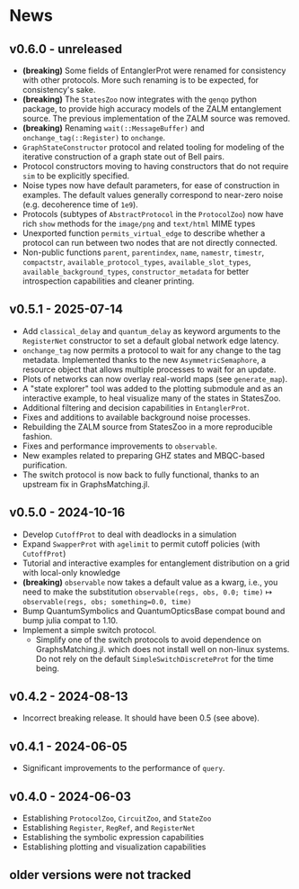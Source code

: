 # News

## v0.6.0 - unreleased

- **(breaking)** Some fields of EntanglerProt were renamed for consistency with other protocols. More such renaming is to be expected, for consistency's sake.
- **(breaking)** The `StatesZoo` now integrates with the `genqo` python package, to provide high accuracy models of the ZALM entanglement source. The previous implementation of the ZALM source was removed.
- **(breaking)** Renaming `wait(::MessageBuffer)` and `onchange_tag(::Register)` to `onchange`.
- `GraphStateConstructor` protocol and related tooling for modeling of the iterative construction of a graph state out of Bell pairs.
- Protocol constructors moving to having constructors that do not require `sim` to be explicitly specified.
- Noise types now have default parameters, for ease of construction in examples. The default values generally correspond to near-zero noise (e.g. decoherence time of `1e9`).
- Protocols (subtypes of `AbstractProtocol` in the `ProtocolZoo`) now have rich `show` methods for the `image/png` and `text/html` MIME types
- Unexported function `permits_virtual_edge` to describe whether a protocol can run between two nodes that are not directly connected.
- Non-public functions `parent`, `parentindex`, `name`, `namestr`, `timestr`, `compactstr`,  `available_protocol_types`, `available_slot_types`, `available_background_types`, `constructor_metadata` for better introspection capabilities and cleaner printing.

## v0.5.1 - 2025-07-14

- Add `classical_delay` and `quantum_delay` as keyword arguments to the `RegisterNet` constructor to set a default global network edge latency.
- `onchange_tag` now permits a protocol to wait for any change to the tag metadata. Implemented thanks to the new `AsymmetricSemaphore`, a resource object that allows multiple processes to wait for an update.
- Plots of networks can now overlay real-world maps (see `generate_map`).
- A "state explorer" tool was added to the plotting submodule and as an interactive example, to heal visualize many of the states in StatesZoo.
- Additional filtering and decision capabilities in `EntanglerProt`.
- Fixes and additions to available background noise processes.
- Rebuilding the ZALM source from StatesZoo in a more reproducible fashion.
- Fixes and performance improvements to `observable`.
- New examples related to preparing GHZ states and MBQC-based purification.
- The switch protocol is now back to fully functional, thanks to an upstream fix in GraphsMatching.jl.

## v0.5.0 - 2024-10-16

- Develop `CutoffProt` to deal with deadlocks in a simulation
- Expand `SwapperProt` with `agelimit` to permit cutoff policies (with `CutoffProt`)
- Tutorial and interactive examples for entanglement distribution on a grid with local-only knowledge
- **(breaking)** `observable` now takes a default value as a kwarg, i.e., you need to make the substitution `observable(regs, obs, 0.0; time)` ↦ `observable(regs, obs; something=0.0, time)`
- Bump QuantumSymbolics and QuantumOpticsBase compat bound and bump julia compat to 1.10.
- Implement a simple switch protocol.
    - Simplify one of the switch protocols to avoid dependence on GraphsMatching.jl. which does not install well on non-linux systems. Do not rely on the default `SimpleSwitchDiscreteProt` for the time being.

## v0.4.2 - 2024-08-13

- Incorrect breaking release. It should have been 0.5 (see above).

## v0.4.1 - 2024-06-05

- Significant improvements to the performance of `query`.

## v0.4.0 - 2024-06-03

- Establishing `ProtocolZoo`, `CircuitZoo`, and `StateZoo`
- Establishing `Register`, `RegRef`, and `RegisterNet`
- Establishing the symbolic expression capabilities
- Establishing plotting and visualization capabilities

## older versions were not tracked

